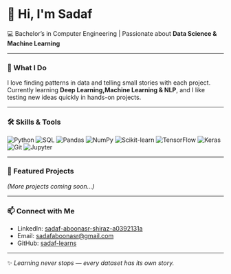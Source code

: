# 👋 Hi, I'm Sadaf

💻 Bachelor’s in Computer Engineering | Passionate about **Data Science & Machine Learning**  

---

### 🌱 What I Do
I love finding patterns in data and telling small stories with each project.  
Currently learning **Deep Learning,Machine Learning & NLP**, and I like testing new ideas quickly in hands-on projects.

---

### 🛠️ Skills & Tools

![Python](https://img.shields.io/badge/Python-3776AB?style=for-the-badge&logo=python&logoColor=white)
![SQL](https://img.shields.io/badge/SQL-4479A1?style=for-the-badge&logo=mysql&logoColor=white)
![Pandas](https://img.shields.io/badge/Pandas-150458?style=for-the-badge&logo=pandas&logoColor=white)
![NumPy](https://img.shields.io/badge/NumPy-013243?style=for-the-badge&logo=numpy&logoColor=white)
![Scikit-learn](https://img.shields.io/badge/Scikit--learn-F7931E?style=for-the-badge&logo=scikit-learn&logoColor=white)
![TensorFlow](https://img.shields.io/badge/TensorFlow-FF6F00?style=for-the-badge&logo=tensorflow&logoColor=white)
![Keras](https://img.shields.io/badge/Keras-D00000?style=for-the-badge&logo=keras&logoColor=white)
![Git](https://img.shields.io/badge/Git-F05032?style=for-the-badge&logo=git&logoColor=white)
![Jupyter](https://img.shields.io/badge/Jupyter-F37626?style=for-the-badge&logo=jupyter&logoColor=white)

---

### 📂 Featured Projects

*(More projects coming soon…)*  

---

### 📫 Connect with Me
- LinkedIn: [sadaf-aboonasr-shiraz-a0392131a](https://www.linkedin.com/in/sadaf-aboonasr-shiraz-a0392131a)  
- Email: sadafaboonasr@gmail.com  
- GitHub: [sadaf-learns](https://github.com/sadaf-learns)  

---

✨ _Learning never stops — every dataset has its own story._

